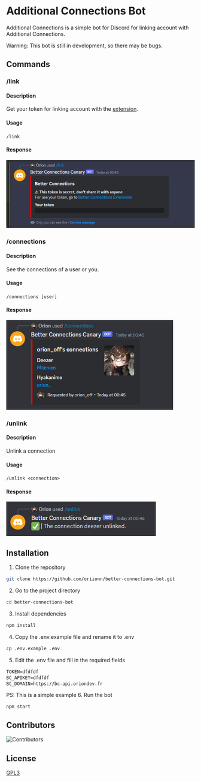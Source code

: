 # Additional Connections Bot
Additional Connections is a simple bot for Discord for linking account with Additional Connections.

Warning: This bot is still in development, so there may be bugs.

## Commands
### /link
#### Description
Get your token for linking account with the [extension](https://github.com/oriionn/additional-connections-extensions).
#### Usage
`/link`
#### Response
![link](docs/link.png)
### /connections
#### Description
See the connections of a user or you.
#### Usage
`/connections [user]`
#### Response
![connections](docs/connections.png)
### /unlink
#### Description
Unlink a connection
#### Usage
`/unlink <connection>`
#### Response
![unlink](docs/unlink.png)

## Installation
1. Clone the repository 
```bash
git clone https://github.com/oriionn/better-connections-bot.git
```
2. Go to the project directory
```bash
cd better-connections-bot
```
3. Install dependencies
```bash
npm install
```
4. Copy the .env.example file and rename it to .env
```bash
cp .env.example .env
```
5. Edit the .env file and fill in the required fields
```dotenv
TOKEN=dfdfdf
BC_APIKEY=dfdfdf
BC_DOMAIN=https://bc-api.oriondev.fr
```
PS: This is a simple example
6. Run the bot
```bash
npm start
```

## Contributors
![Contributors](https://contrib.rocks/image?repo=oriionn/additional-connnections-bot)

## License
[GPL3](https://github.com/oriionn/additional-connections-bot/blob/main/LICENSE)